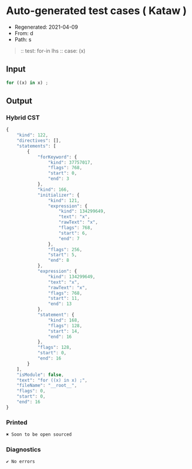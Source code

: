 # Auto-generated test cases ( Kataw )
- Regenerated: 2021-04-09
- From: d
- Path: s
> :: test: for-in lhs
> :: case: (x)
## Input

`````js
for ((x) in x) ;
`````

## Output

### Hybrid CST

```javascript
{
    "kind": 122,
    "directives": [],
    "statements": [
        {
            "forKeyword": {
                "kind": 37757017,
                "flags": 768,
                "start": 0,
                "end": 3
            },
            "kind": 166,
            "initializer": {
                "kind": 121,
                "expression": {
                    "kind": 134299649,
                    "text": "x",
                    "rawText": "x",
                    "flags": 768,
                    "start": 6,
                    "end": 7
                },
                "flags": 256,
                "start": 5,
                "end": 8
            },
            "expression": {
                "kind": 134299649,
                "text": "x",
                "rawText": "x",
                "flags": 768,
                "start": 11,
                "end": 13
            },
            "statement": {
                "kind": 168,
                "flags": 128,
                "start": 14,
                "end": 16
            },
            "flags": 128,
            "start": 0,
            "end": 16
        }
    ],
    "isModule": false,
    "text": "for ((x) in x) ;",
    "fileName": "__root__",
    "flags": 0,
    "start": 0,
    "end": 16
}
```

### Printed

```javascript
✖ Soon to be open sourced
```

### Diagnostics

```javascript
✔ No errors
```

